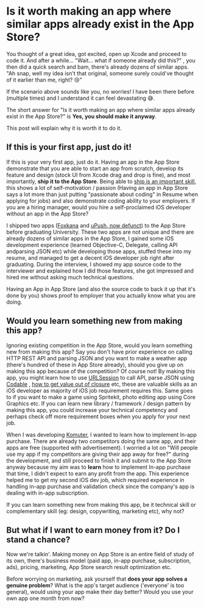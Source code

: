 # Is it worth making an app where similar apps already exist in the App Store?



You thought of a great idea, got excited, open up Xcode and proceed to code it. And after a while...  "Wait... what if someone already did this?" , you then did a quick search and bam, there's already dozens of similar apps. "Ah snap, well my idea isn't that original, someone surely could've thought of it earlier than me, right? 😢"




If the scenario above sounds like you, no worries! I have been there before (multiple times) and I understand it can feel devastating 😅.



The short answer for "Is it worth making an app where similar apps already exist in the App Store?" is **Yes, you should make it anyway**.



This post will explain why it is worth it to do it.



## If this is your first app, just do it!

If this is your very first app, just do it. Having an app in the App Store demonstrate that you are able to start an app from scratch, develop its feature and design (stock UI from Xcode drag and drop is fine), and most importantly, **ship it to the App Store**. Being able to [ship is an important skill](https://stackingthebricks.com/podcast/ep4-shipping-is-a-skill/), this shows a lot of self-motivation / passion (Having an app in App Store says a lot more than just putting "passionate about coding" in Resume when applying for jobs) and also demonstrate coding ability to your employers. If you are a hiring manager, would you hire a self-proclaimed iOS developer without an app in the App Store? 



I shipped two apps ([Foxkana](https://itunes.apple.com/us/app/foxkana/id1003068444?mt=8) and [uPush, now defunct](https://itunes.apple.com/us/app/upush/id981950322)) to the App Store before graduating University. These two apps are not unique and there are already dozens of similar apps in the App Store, I gained some iOS development experience (learned Objective-C, Delegate, calling API andparsing JSON etc) while developing those apps, stuffed these into my resume, and managed to get a decent iOS developer job right after graduating. During the interview, I showed my app source code to the interviewer and explained how I did those features, she got impressed and hired me without asking much technical questions. 



Having an App in App Store (and also the source code to back it up that it's done by you) shows proof to employer that you actually know what you are doing.



## Would you learn something new from making this app?

Ignoring existing competition in the App Store, would you learn something new from making this app? Say  you don't have prior experience on calling HTTP REST API and parsing JSON and you want to make a weather app (there's hundred of these in App Store already), should you give up on making this app because of the competition? Of course not! By making this app, you might learn how to use [URLSession](https://fluffy.es/nsurlsession-urlsession-tutorial/) to call API, parse JSON using [Codable](https://fluffy.es/parse-json-using-decodable-protocol/) , [how to get value out of closure](https://fluffy.es/return-value-from-a-closure/) etc, these are valuable skills as an iOS developer as majority of iOS job requirement requires this. Same goes to if you want to make a game using Spritekit, photo editing app using Core Graphics etc. If you can learn new library / framework / design pattern by making this app, you could increase your technical competency and perhaps check off more requirement boxes when you apply for your next job.



When I was developing [Komuter](https://Komuter.app), I wanted to learn how to implement In-app purchase. There are already two competitors doing the same app, and their apps are free (supported with advertisement). I worried a lot on "Will people use my app if my competitors are giving their app away for free?" during the development, and still proceed to finish it and submit to the App Store anyway because my aim was to **learn** how to implement In-app purchase that time, I didn't expect to earn any profit from the app. This experience helped me to get my second iOS dev job, which required experience in handling in-app purchase and validation check since the company's app is dealing with in-app subscription.



If you can learn something new from making this app, be it technical skill or complementary skill (eg: design, copywriting, marketing etc), why not?



## But what if I want to earn money from it? Do I stand a chance?

Now we're talkin'. Making money on App Store is an entire field of study of its own, there's business model (paid app, in-app purchase, subscription, ads), pricing, marketing, App Store search result optimization etc.

Before worrying on marketing, ask yourself that **does your app solves a genuine problem**? What is the app's target audience ('everyone' is too general), would using your app make their day better? Would you use your own app one month from now?